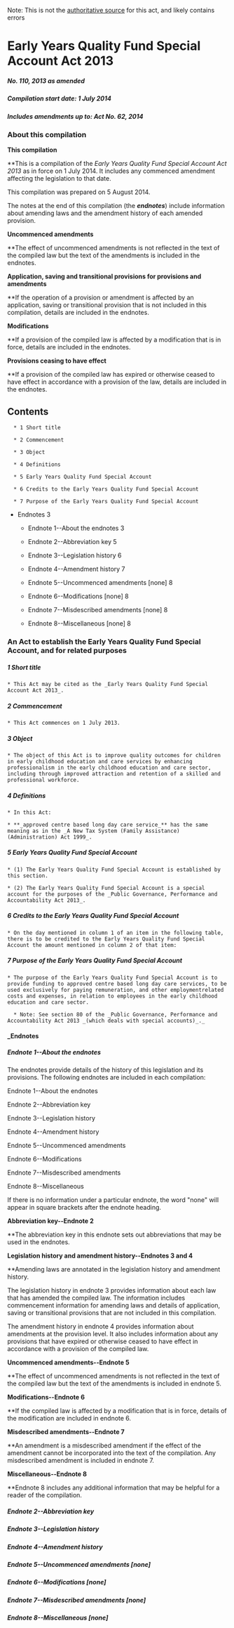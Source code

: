 Note: This is not the [authoritative source](https://www.comlaw.gov.au/Details/C2014C00578) for this act, and likely contains errors

# Early Years Quality Fund Special Account Act 2013

##### No. 110, 2013 as amended

##### Compilation start date: 1 July 2014

##### Includes amendments up to: Act No. 62, 2014

### About this compilation

**This compilation**

**This is a compilation of the _Early Years Quality Fund Special Account Act 2013_ as in force on 1 July 2014. It includes any commenced amendment affecting the legislation to that date.

This compilation was prepared on 5 August 2014.

The notes at the end of this compilation (the **_endnotes_**) include information about amending laws and the amendment history of each amended provision.

**Uncommenced amendments**

**The effect of uncommenced amendments is not reflected in the text of the compiled law but the text of the amendments is included in the endnotes.

**Application, saving and transitional provisions for provisions and amendments**

**If the operation of a provision or amendment is affected by an application, saving or transitional provision that is not included in this compilation, details are included in the endnotes.

**Modifications**

**If a provision of the compiled law is affected by a modification that is in force, details are included in the endnotes. 

**Provisions ceasing to have effect**

**If a provision of the compiled law has expired or otherwise ceased to have effect in accordance with a provision of the law, details are included in the endnotes.

## Contents

      * 1 Short title 

      * 2 Commencement 

      * 3 Object 

      * 4 Definitions 

      * 5 Early Years Quality Fund Special Account 

      * 6 Credits to the Early Years Quality Fund Special Account 

      * 7 Purpose of the Early Years Quality Fund Special Account 

  * Endnotes	3

     * Endnote 1--About the endnotes	3

     * Endnote 2--Abbreviation key	5

     * Endnote 3--Legislation history	6

     * Endnote 4--Amendment history	7

     * Endnote 5--Uncommenced amendments [none]	8

     * Endnote 6--Modifications [none]	8

     * Endnote 7--Misdescribed amendments [none]	8

     * Endnote 8--Miscellaneous [none]	8

### An Act to establish the Early Years Quality Fund Special Account, and for related purposes

##### 1  Short title

    * This Act may be cited as the _Early Years Quality Fund Special Account Act 2013_.

##### 2  Commencement

    * This Act commences on 1 July 2013.

##### 3  Object

    * The object of this Act is to improve quality outcomes for children in early childhood education and care services by enhancing professionalism in the early childhood education and care sector, including through improved attraction and retention of a skilled and professional workforce.

##### 4  Definitions

    * In this Act: 

    * **_approved centre based long day care service_** has the same meaning as in the _A New Tax System (Family Assistance) (Administration) Act 1999_.

##### 5  Early Years Quality Fund Special Account

    * (1) The Early Years Quality Fund Special Account is established by this section.

    * (2) The Early Years Quality Fund Special Account is a special account for the purposes of the _Public Governance, Performance and Accountability Act 2013_.

##### 6  Credits to the Early Years Quality Fund Special Account

    * On the day mentioned in column 1 of an item in the following table, there is to be credited to the Early Years Quality Fund Special Account the amount mentioned in column 2 of that item:

##### 7  Purpose of the Early Years Quality Fund Special Account

    * The purpose of the Early Years Quality Fund Special Account is to provide funding to approved centre based long day care services, to be used exclusively for paying remuneration, and other employmentrelated costs and expenses, in relation to employees in the early childhood education and care sector.

      * Note: See section 80 of the _Public Governance, Performance and Accountability Act 2013 _(which deals with special accounts)_._

#### _Endnotes

##### Endnote 1--About the endnotes

The endnotes provide details of the history of this legislation and its provisions. The following endnotes are included in each compilation:

Endnote 1--About the endnotes

Endnote 2--Abbreviation key

Endnote 3--Legislation history

Endnote 4--Amendment history

Endnote 5--Uncommenced amendments

Endnote 6--Modifications

Endnote 7--Misdescribed amendments

Endnote 8--Miscellaneous

If there is no information under a particular endnote, the word "none" will appear in square brackets after the endnote heading.

**Abbreviation key--Endnote 2**

**The abbreviation key in this endnote sets out abbreviations that may be used in the endnotes.

**Legislation history and amendment history--Endnotes 3 and 4**

**Amending laws are annotated in the legislation history and amendment history.

The legislation history in endnote 3 provides information about each law that has amended the compiled law. The information includes commencement information for amending laws and details of application, saving or transitional provisions that are not included in this compilation.

The amendment history in endnote 4 provides information about amendments at the provision level. It also includes information about any provisions that have expired or otherwise ceased to have effect in accordance with a provision of the compiled law.

**Uncommenced amendments--Endnote 5**

**The effect of uncommenced amendments is not reflected in the text of the compiled law but the text of the amendments is included in endnote 5.

**Modifications--Endnote 6**

**If the compiled law is affected by a modification that is in force, details of the modification are included in endnote 6.

**Misdescribed amendments--Endnote 7**

**An amendment is a misdescribed amendment if the effect of the amendment cannot be incorporated into the text of the compilation. Any misdescribed amendment is included in endnote 7.

**Miscellaneous--Endnote 8**

**Endnote 8 includes any additional information that may be helpful for a reader of the compilation.

##### Endnote 2--Abbreviation key

##### Endnote 3--Legislation history

##### Endnote 4--Amendment history

##### Endnote 5--Uncommenced amendments [none]

##### Endnote 6--Modifications [none]

##### Endnote 7--Misdescribed amendments [none]

##### Endnote 8--Miscellaneous [none]

